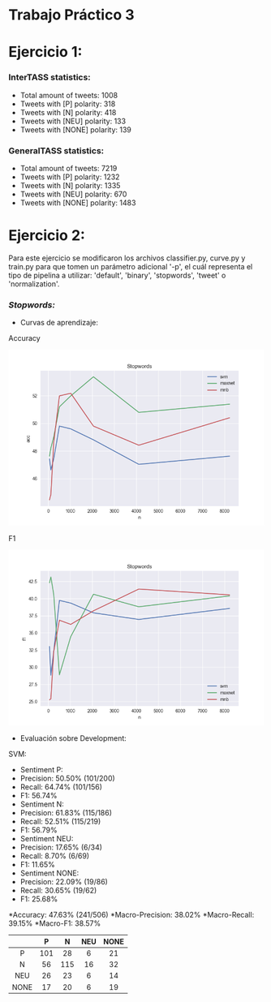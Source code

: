 Trabajo Práctico 3
==================


Ejercicio 1:
============

### InterTASS statistics:

* Total amount of tweets: 1008
* Tweets with [P] polarity: 318
* Tweets with [N] polarity: 418
* Tweets with [NEU] polarity: 133
* Tweets with [NONE] polarity: 139

### GeneralTASS statistics:

* Total amount of tweets: 7219
* Tweets with [P] polarity: 1232
* Tweets with [N] polarity: 1335
* Tweets with [NEU] polarity: 670
* Tweets with [NONE] polarity: 1483




Ejercicio 2:
============

Para este ejercicio se modificaron los archivos classifier.py, curve.py y train.py para que tomen un parámetro adicional '-p', el cuál representa el tipo de pipelina a utilizar: 'default', 'binary', 'stopwords', 'tweet' o 'normalization'.


### *Stopwords:*

* Curvas de aprendizaje:

Accuracy

![alt text](https://github.com/axelstram/PLN-UBA2018/blob/practico3/sentiment/images/acc_stopwords.png)

F1

![alt text](https://github.com/axelstram/PLN-UBA2018/blob/practico3/sentiment/images/f1_stopwords.png)


* Evaluación sobre Development:

SVM:

* Sentiment P:
*  Precision: 50.50% (101/200)
*  Recall: 64.74% (101/156)
*  F1: 56.74%
* Sentiment N:
*  Precision: 61.83% (115/186)
*  Recall: 52.51% (115/219)
*  F1: 56.79%
* Sentiment NEU:
*  Precision: 17.65% (6/34)
*  Recall: 8.70% (6/69)
*  F1: 11.65%
* Sentiment NONE:
*  Precision: 22.09% (19/86)
*  Recall: 30.65% (19/62)
*  F1: 25.68%

*Accuracy: 47.63% (241/506)
*Macro-Precision: 38.02%
*Macro-Recall: 39.15%
*Macro-F1: 38.57%


| 			 | 	   P     |     N      |     NEU      |     NONE     |
|:----------:|:---------:|:----------:|:------------:|:------------:|
|     P      |    101    |     28     |      6       |      21      |
|     N      |    56     |     115    |      16      |      32      |
|    NEU     |    26     |     23     |      6       |      14      |
|    NONE    |    17     |     20     |      6       |      19      |
